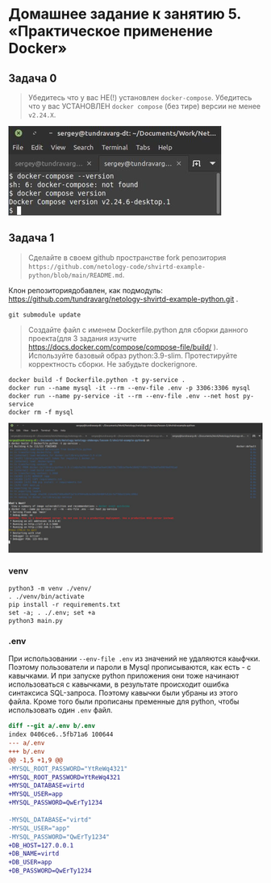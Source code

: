 # Домашнее задание к занятию 5. «Практическое применение Docker»



## Задача 0


> Убедитесь что у вас НЕ(!) установлен `docker-compose`.
> Убедитесь что у вас УСТАНОВЛЕН `docker compose` (без тире) версии не менее `v2.24.X`.

![Результат](img/task-0.jpg "Результат")



## Задача 1


> Сделайте в своем github пространстве fork репозитория ```https://github.com/netology-code/shvirtd-example-python/blob/main/README.md```.

Клон репозиториядобавлен, как подмодуль:
https://github.com/tundravarg/netology-shvirtd-example-python.git .

```shell
git submodule update
```

> Создайте файл с именем Dockerfile.python для сборки данного проекта(для 3 задания изучите https://docs.docker.com/compose/compose-file/build/ ). Используйте базовый образ python:3.9-slim. Протестируйте корректность сборки. Не забудьте dockerignore.

```shell
docker build -f Dockerfile.python -t py-service .
docker run --name mysql -it --rm --env-file .env -p 3306:3306 mysql
docker run --name py-service -it --rm --env-file .env --net host py-service
docker rm -f mysql
```

![Результат](img/task-1.jpg "Результат")

### venv

```shell
python3 -m venv ./venv/
. ./venv/bin/activate
pip install -r requirements.txt
set -a; . ./.env; set +a
python3 main.py
```

### .env

При использовании `--env-file .env` из значений не удаляются каыфчки.
Поэтому пользователи и пароли в Mysql прописываются, как есть - с кавычками.
И при запуске python приложения они тоже начинают использоваться с кавычками, в результате происходит ошибка синтаксиса SQL-запроса.
Поэтому кавычки были убраны из этого файла.
Кроме того были прописаны пременные для python, чтобы использовать один `.env` файл.

```diff
diff --git a/.env b/.env
index 0406ce6..5fb71a6 100644
--- a/.env
+++ b/.env
@@ -1,5 +1,9 @@
-MYSQL_ROOT_PASSWORD="YtReWq4321"
+MYSQL_ROOT_PASSWORD=YtReWq4321
+MYSQL_DATABASE=virtd
+MYSQL_USER=app
+MYSQL_PASSWORD=QwErTy1234
 
-MYSQL_DATABASE="virtd"
-MYSQL_USER="app"
-MYSQL_PASSWORD="QwErTy1234"
+DB_HOST=127.0.0.1
+DB_NAME=virtd
+DB_USER=app
+DB_PASSWORD=QwErTy1234
```
